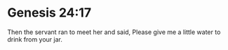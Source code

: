 # Genesis 24:17

Then the servant ran to meet her and said, Please give me a little water to drink from your jar.
